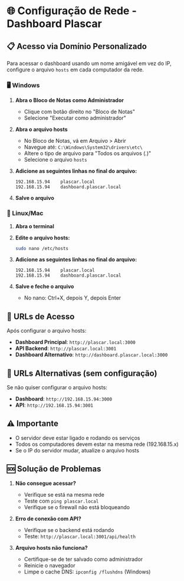 # 🌐 Configuração de Rede - Dashboard Plascar

## 📋 Acesso via Domínio Personalizado

Para acessar o dashboard usando um nome amigável em vez do IP, configure o arquivo `hosts` em cada computador da rede.

### 🖥️ Windows

1. **Abra o Bloco de Notas como Administrador**
   - Clique com botão direito no "Bloco de Notas"
   - Selecione "Executar como administrador"

2. **Abra o arquivo hosts**
   - No Bloco de Notas, vá em Arquivo > Abrir
   - Navegue até: `C:\Windows\System32\drivers\etc\`
   - Altere o tipo de arquivo para "Todos os arquivos (*.*)"
   - Selecione o arquivo `hosts`

3. **Adicione as seguintes linhas no final do arquivo:**
   ```
   192.168.15.94    plascar.local
   192.168.15.94    dashboard.plascar.local
   ```

4. **Salve o arquivo**

### 🐧 Linux/Mac

1. **Abra o terminal**

2. **Edite o arquivo hosts:**
   ```bash
   sudo nano /etc/hosts
   ```

3. **Adicione as seguintes linhas no final do arquivo:**
   ```
   192.168.15.94    plascar.local
   192.168.15.94    dashboard.plascar.local
   ```

4. **Salve e feche o arquivo**
   - No nano: Ctrl+X, depois Y, depois Enter

## 🚀 URLs de Acesso

Após configurar o arquivo hosts:

- **Dashboard Principal**: `http://plascar.local:3000`
- **API Backend**: `http://plascar.local:3001`
- **Dashboard Alternativo**: `http://dashboard.plascar.local:3000`

## 🔧 URLs Alternativas (sem configuração)

Se não quiser configurar o arquivo hosts:

- **Dashboard**: `http://192.168.15.94:3000`
- **API**: `http://192.168.15.94:3001`

## ⚠️ Importante

- O servidor deve estar ligado e rodando os serviços
- Todos os computadores devem estar na mesma rede (192.168.15.x)
- Se o IP do servidor mudar, atualize o arquivo hosts

## 🆘 Solução de Problemas

1. **Não consegue acessar?**
   - Verifique se está na mesma rede
   - Teste com `ping plascar.local`
   - Verifique se o firewall não está bloqueando

2. **Erro de conexão com API?**
   - Verifique se o backend está rodando
   - Teste: `http://plascar.local:3001/api/health`

3. **Arquivo hosts não funciona?**
   - Certifique-se de ter salvado como administrador
   - Reinicie o navegador
   - Limpe o cache DNS: `ipconfig /flushdns` (Windows)
